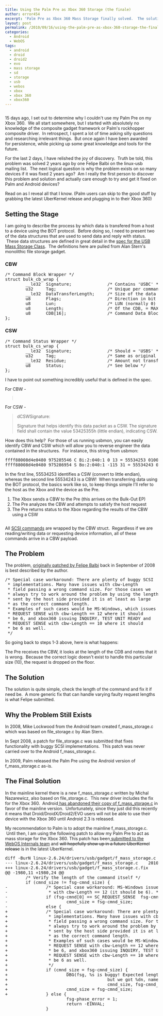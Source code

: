 ```yaml
---
title: Using the Palm Pre as Xbox 360 Storage (the finale)
author: error454
excerpt: 'Palm Pre as Xbox 360 Mass Storage finally solved.  The solution also has a pleasant bi-product of enabling Android devices on Xbox 360 as well.'
layout: post
permalink: /2010/09/16/using-the-palm-pre-as-xbox-360-storage-the-finale/
categories:
  - Android
  - WebOS
tags:
  - android
  - droid
  - droid2
  - evo
  - mass storage
  - sd
  - storage
  - usb
  - webos
  - xbox
  - xbox 360
  - xbox360
---
```

<a href=''><img src='{{ site.url }}/assets/uploads/2010/09/booyah.png' alt=''></a>

15 days ago, I set out to determine why I couldn't use my Palm Pre on my Xbox 360.  We all start somewhere, but I started with absolutely no knowledge of the composite gadget framework or Palm's rockhopper composite driver.  In retrospect, I spent a lot of time asking silly questions and researching irrelevant things.  But once again I have been awarded for persistence, while picking up some great knowledge and tools for the future.

For the last 2 days, I have relished the joy of discovery.  Truth be told, this problem was solved 2 years ago by one Felipe Balbi on the linux-usb mailing list.  The next logical question is why the problem exists on so many devices if it was fixed 2 years ago?  Am I really the first person to discover this problem and solution and actually care enough to try and get it fixed on Palm and Android devices?

Read on as I reveal all that I know. (Palm users can skip to the good stuff by grabbing the latest UberKernel release and plugging in to their Xbox 360)



## Setting the Stage

I am going to describe the process by which data is transfered from a host to a device using the BOT protocol.  Before doing so, I need to present two of the data structures that are used to send data and reply with status.  These data structures are defined in great detail in the <a href="http://www.usb.org/developers/devclass_docs/usbmassbulk_10.pdf" target="_blank">spec for the USB Mass Storage Class</a>.  The definitions here are pulled from Alan Stern's monolithic file storage gadget.

### CBW

<pre>/* Command Block Wrapper */
struct bulk_cb_wrap {
        __le32  Signature;              /* Contains 'USBC' */
        u32     Tag;                    /* Unique per command id */
        __le32  DataTransferLength;     /* Size of the data */
        u8      Flags;                  /* Direction in bit 7 */
        u8      Lun;                    /* LUN (normally 0) */
        u8      Length;                 /* Of the CDB, = MAX_COMMAND_SIZE */
        u8      CDB[16];                /* Command Data Block */
};
</pre>

### CSW

<pre>/* Command Status Wrapper */
struct bulk_cs_wrap {
        __le32  Signature;              /* Should = 'USBS' */
        u32     Tag;                    /* Same as original command */
        __le32  Residue;                /* Amount not transferred */
        u8      Status;                 /* See below */
};
</pre>

I have to point out something incredibly useful that is defined in the spec.

For CBW -

> <a href=''><img src='{{ site.url }}/assets/uploads/2010/09/booyah.png' alt=''></a>
> 
> <a href=''><img src='{{ site.url }}/assets/uploads/2010/09/booyah.png' alt=''></a>

For CSW -

> dCSWSignature:
> 
> Signature that helps identify this data packet as a CSW. The signature field shall contain the value 53425355h (little endian), indicating CSW.

How does this help?  For those of us running usbmon, you can easily identify CBW and CSW which will allow you to reverse engineer the data contained in the structures.  For instance, this string from usbmon:

<pre>ffff88008d4e0480 975285546 C Bi:2:040:1 0 13 = 55534253 01000000 00000000 00
ffff88008d4e0480 975286954 S Bo:2:040:1 -115 31 = 55534243 02000000 00000000 00000600 00000000 00000000 00000000 000000
</pre>

In the first line, 55534253 identifies a CSW (convert to little endian), whereas the second line 55534243 is a CBW!  When transferring data using the BOT protocol, the basics work like so, to keep things simple I'll refer to the host as the Xbox and the device as the Pre.

1.  The Xbox sends a CBW to the Pre (this arrives on the Bulk-Out EP)
2.  The Pre analyzes the CBW and attempts to satisfy the host request
3.  The Pre returns status to the Xbox regarding the results of the CBW using a CSW

<a href='http://www.usb.org/developers/devclass_docs/usbmassbulk_10.pdf'><img src='{{ site.url }}/assets/uploads/2010/09/bot-flow.png' alt=''></a>

All <a href="http://en.wikipedia.org/wiki/SCSI_command" target="_blank">SCSI commands</a> are wrapped by the CBW struct.  Regardless if we are reading/writing data or requesting device information, all of these commands arrive in a CBW payload.

## The Problem

The problem, <a href="http://article.gmane.org/gmane.linux.usb.general/10058" target="_blank">originally patched by Felipe Balbi</a> back in September of 2008 is best described by the author.

<pre>/* Special case workaround: There are plenty of buggy SCSI
 * implementations. Many have issues with cbw-Length
 * field passing a wrong command size. For those cases we
 * always try to work around the problem by using the length
 * sent by the host side provided it is at least as large
 * as the correct command length.
 * Examples of such cases would be MS-Windows, which issues
 * REQUEST SENSE with cbw-Length == 12 where it should
 * be 6, and xbox360 issuing INQUIRY, TEST UNIT READY and
 * REQUEST SENSE with cbw-Length == 10 where it should
 * be 6 as well.
 */
</pre>

So going back to steps 1-3 above, here is what happens:

The Pre receives the CBW, it looks at the length of the CDB and notes that it is wrong.  Because the correct logic doesn't exist to handle this particular size (10), the request is dropped on the floor.

## The Solution

The solution is quite simple, check the length of the command and fix it if need be.  A more generic fix that can handle varying faulty request lengths is what Felipe submitted.

## Why the Problem Still Exists

In 2008, Mike Lockwood from the Android team created f\_mass\_storage.c which was based on file_storage.c by Alan Stern.

In Sept 2008, a patch for file\_storage.c was submitted that fixes functionality with buggy SCSI implementations.  This patch was never carried over to the Android f\_mass_storage.c.

In 2009, Palm released the Palm Pre using the Android version of f\_mass\_storage.c as-is.

## The Final Solution

In the mainline kernel there is a new f\_mass\_storage.c written by Michal Nazarewicz, also based on file_storage.c.  This new driver includes the fix for the Xbox 360.  Android<a href="http://www.mail-archive.com/android-kernel@googlegroups.com/msg01931.html" target="_blank"> has abandoned their copy of f_mass_storage.c</a> in favor of the mainline version.  Unfortunately, since they just did this recently it means that Droid/DroidX/Droid2/EVO users will not be able to use their device with the Xbox 360 until Android 2.3 is released.

My recommendation to Palm is to adopt the mainline f\_mass\_storage.c.  Until then, I am using the following patch to allow my Palm Pre to act as mass storage for the Xbox 360. This patch has been<a href="http://git.webos-internals.org/?p=kernels/patches.git;a=blob;f=usb/f_mass_storage.patch;hb=HEAD" target="_blank"> submitted to the WebOS Internals team</a> and <s>will hopefully show up in a future UberKernel release</s> is in the latest UberKernel.

<pre>diff -BurN linux-2.6.24/drivers/usb/gadget/f_mass_storage.c linux-2.6.24/drivers/usb/gadget/f_mass_storage.c.fix
--- linux-2.6.24/drivers/usb/gadget/f_mass_storage.c    2010-09-16 16:37:58.651375877 -0700
+++ linux-2.6.24/drivers/usb/gadget/f_mass_storage.c.fix        2010-09-16 16:35:10.783868776 -0700
@@ -1980,11 +1980,24 @@
        /* Verify the length of the command itself */
        if (cmnd_size != fsg-cmnd_size) {
-               /* Special case workaround: MS-Windows issues REQUEST SENSE
-                * with cbw-Length == 12 (it should be 6). */
-               if (fsg-cmnd[0] == SC_REQUEST_SENSE  fsg-cmnd_size == 12)
-                       cmnd_size = fsg-cmnd_size;
-               else {
+               /* Special case workaround: There are plenty of buggy SCSI
+                * implementations. Many have issues with cbw-Length
+                * field passing a wrong command size. For those cases we
+                * always try to work around the problem by using the length
+                * sent by the host side provided it is at least as large
+                * as the correct command length.
+                * Examples of such cases would be MS-Windows, which issues
+                * REQUEST SENSE with cbw-Length == 12 where it should
+                * be 6, and xbox360 issuing INQUIRY, TEST UNIT READY and
+                * REQUEST SENSE with cbw-Length == 10 where it should
+                * be 6 as well.
+                */
+               if (cmnd_size = fsg-cmnd_size) {
+                       DBG(fsg, %s is buggy! Expected length %d 
+                                       but we got %dn, name,
+                                       cmnd_size, fsg-cmnd_size);
+                       cmnd_size = fsg-cmnd_size;
+               } else {
                        fsg-phase_error = 1;
                        return -EINVAL;
                }
</pre>
